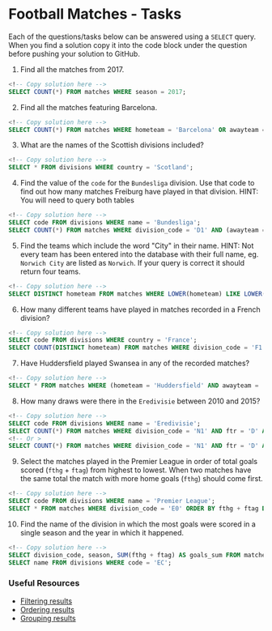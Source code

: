 # Football Matches - Tasks

Each of the questions/tasks below can be answered using a `SELECT` query. When you find a solution copy it into the code block under the question before pushing your solution to GitHub.

1) Find all the matches from 2017.

```sql
<!-- Copy solution here -->
SELECT COUNT(*) FROM matches WHERE season = 2017;

```

2) Find all the matches featuring Barcelona.

```sql
<!-- Copy solution here -->
SELECT COUNT(*) FROM matches WHERE hometeam = 'Barcelona' OR awayteam = 'Barcelona';

```

3) What are the names of the Scottish divisions included?

```sql
<!-- Copy solution here -->
SELECT * FROM divisions WHERE country = 'Scotland';

```

4) Find the value of the `code` for the `Bundesliga` division. Use that code to find out how many matches Freiburg have played in that division. HINT: You will need to query both tables

```sql
<!-- Copy solution here -->
SELECT code FROM divisions WHERE name = 'Bundesliga';
SELECT COUNT(*) FROM matches WHERE division_code = 'D1' AND (awayteam = 'Freiburg' OR hometeam = 'Freiburg');
```

5)  Find the teams which include the word "City" in their name. HINT: Not every team has been entered into the database with their full name, eg. `Norwich City` are listed as `Norwich`. If your query is correct it should return four teams.

```sql
<!-- Copy solution here -->
SELECT DISTINCT hometeam FROM matches WHERE LOWER(hometeam) LIKE LOWER('%City%');

```

6) How many different teams have played in matches recorded in a French division?

```sql
<!-- Copy solution here -->
SELECT code FROM divisions WHERE country = 'France';
SELECT COUNT(DISTINCT hometeam) FROM matches WHERE division_code = 'F1' OR division_code = 'F2';
```

7) Have Huddersfield played Swansea in any of the recorded matches?

```sql
<!-- Copy solution here -->
SELECT * FROM matches WHERE (hometeam = 'Huddersfield' AND awayteam = 'Swansea') OR (hometeam = 'Swansea' AND awayteam = 'Huddersfield');

```

8) How many draws were there in the `Eredivisie` between 2010 and 2015?

```sql
<!-- Copy solution here -->
SELECT code FROM divisions WHERE name = 'Eredivisie';
SELECT COUNT(*) FROM matches WHERE division_code = 'N1' AND ftr = 'D' AND season > 2010 AND season < 2015; <!-- This method is not inclusive>
<!-- Or >
SELECT COUNT(*) FROM matches WHERE division_code = 'N1' AND ftr = 'D' AND season BETWEEN 2010 AND 2015; <!-- This method is inclusive>
```

9) Select the matches played in the Premier League in order of total goals scored (`fthg` + `ftag`) from highest to lowest. When two matches have the same total the match with more home goals (`fthg`) should come first. 

```sql
<!-- Copy solution here -->
SELECT code FROM divisions WHERE name = 'Premier League';
SELECT * FROM matches WHERE division_code = 'E0' ORDER BY fthg + ftag DESC, fthg DESC;
```

10) Find the name of the division in which the most goals were scored in a single season and the year in which it happened.

```sql
<!-- Copy solution here -->
SELECT division_code, season, SUM(fthg + ftag) AS goals_sum FROM matches GROUP BY division_code, season ORDER BY goals_sum DESC;
SELECT name FROM divisions WHERE code = 'EC';
```

### Useful Resources

- [Filtering results](https://www.w3schools.com/sql/sql_where.asp)
- [Ordering results](https://www.w3schools.com/sql/sql_orderby.asp)
- [Grouping results](https://www.w3schools.com/sql/sql_groupby.asp)
